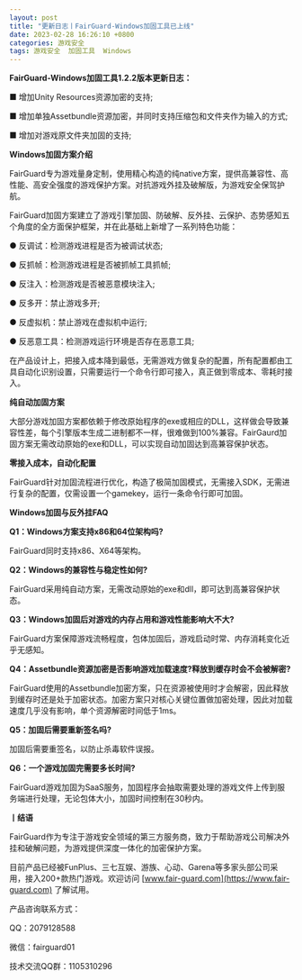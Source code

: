 ```yaml
---
layout: post
title: "更新日志丨FairGuard-Windows加固工具已上线"
date: 2023-02-28 16:26:10 +0800
categories: 游戏安全
tags: 游戏安全  加固工具  Windows
---
```


**FairGuard-Windows加固工具1.2.2版本更新日志：**  

■ 增加Unity Resources资源加密的支持;  

■ 增加单独Assetbundle资源加密，并同时支持压缩包和文件夹作为输入的方式;  

■ 增加对游戏原文件夹加固的支持;  <!-- more -->  

**Windows加固方案介绍**  

FairGuard专为游戏量身定制，使用精心构造的纯native方案，提供高兼容性、高性能、高安全强度的游戏保护方案。对抗游戏外挂及破解版，为游戏安全保驾护航。  

FairGuard加固方案建立了游戏引擎加固、防破解、反外挂、云保护、态势感知五个角度的全方面保护框架，并在此基础上新增了一系列特色功能：  

● 反调试：检测游戏进程是否为被调试状态;  

● 反抓帧：检测游戏进程是否被抓帧工具抓帧;  

● 反注入：检测游戏是否被恶意模块注入;  

● 反多开：禁止游戏多开;  

● 反虚拟机：禁止游戏在虚拟机中运行;  

● 反恶意工具：检测游戏运行环境是否存在恶意工具;  

在产品设计上，把接入成本降到最低，无需游戏方做复杂的配置，所有配置都由工具自动化识别设置，只需要运行一个命令行即可接入，真正做到零成本、零耗时接入。  

**纯自动加固方案**  

大部分游戏加固方案都依赖于修改原始程序的exe或相应的DLL，这样做会导致兼容性差，每个引擎版本生成二进制都不一样，很难做到100%兼容。FairGaurd加固方案无需改动原始的exe和DLL，可以实现自动加固达到高兼容保护状态。  

**零接入成本，自动化配置**  

FairGuard针对加固流程进行优化，构造了极简加固模式，无需接入SDK，无需进行复杂的配置，仅需设置一个gamekey，运行一条命令行即可加固。  

**Windows加固与反外挂FAQ**  

**Q1：Windows方案支持x86和64位架构吗?**  

FairGuard同时支持x86、X64等架构。  

**Q2：Windows的兼容性与稳定性如何?**  

FairGuard采用纯自动方案，无需改动原始的exe和dll，即可达到高兼容保护状态。  

**Q3：Windows加固后对游戏的内存占用和游戏性能影响大不大?**  

FairGuard方案保障游戏流畅程度，包体加固后，游戏启动时常、内存消耗变化近乎无感知。  

**Q4：Assetbundle资源加密是否影响游戏加载速度?释放到缓存时会不会被解密?**  

FairGuard使用的Assetbundle加密方案，只在资源被使用时才会解密，因此释放到缓存时还是处于加密状态。加密方案只对核心关键位置做加密处理，因此对加载速度几乎没有影响，单个资源解密时间低于1ms。  

**Q5：加固后需要重新签名吗?**  

加固后需要重签名，以防止杀毒软件误报。  

**Q6：一个游戏加固完需要多长时间?**  

FairGuard游戏加固为SaaS服务，加固程序会抽取需要处理的游戏文件上传到服务端进行处理，无论包体大小，加固时间控制在30秒内。  

**丨结语**  

FairGuard作为专注于游戏安全领域的第三方服务商，致力于帮助游戏公司解决外挂和破解问题，为游戏提供深度一体化的加密保护方案。  

目前产品已经被FunPlus、三七互娱、游族、心动、Garena等多家头部公司采用，接入200+款热门游戏。欢迎访问 [www.fair-guard.com](https://www.fair-guard.com) 了解试用。    

产品咨询联系方式：  

QQ：2079128588  

微信：fairguard01  

技术交流QQ群：1105310296  